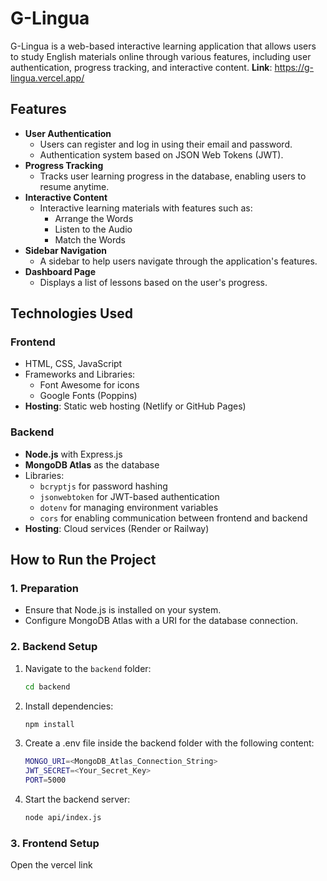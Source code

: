 # G-Lingua

G-Lingua is a web-based interactive learning application that allows users to study English materials online through various features, including user authentication, progress tracking, and interactive content. **Link**: https://g-lingua.vercel.app/

## Features

- **User Authentication**
  - Users can register and log in using their email and password.
  - Authentication system based on JSON Web Tokens (JWT).
- **Progress Tracking**
  - Tracks user learning progress in the database, enabling users to resume anytime.
- **Interactive Content**
  - Interactive learning materials with features such as:
    - Arrange the Words
    - Listen to the Audio
    - Match the Words
- **Sidebar Navigation**
  - A sidebar to help users navigate through the application's features.
- **Dashboard Page**
  - Displays a list of lessons based on the user's progress.

## Technologies Used

### Frontend
- HTML, CSS, JavaScript
- Frameworks and Libraries:
  - Font Awesome for icons
  - Google Fonts (Poppins)
- **Hosting**: Static web hosting (Netlify or GitHub Pages)

### Backend
- **Node.js** with Express.js
- **MongoDB Atlas** as the database
- Libraries:
  - `bcryptjs` for password hashing
  - `jsonwebtoken` for JWT-based authentication
  - `dotenv` for managing environment variables
  - `cors` for enabling communication between frontend and backend
- **Hosting**: Cloud services (Render or Railway)


## How to Run the Project

### 1. **Preparation**
- Ensure that Node.js is installed on your system.
- Configure MongoDB Atlas with a URI for the database connection.

### 2. **Backend Setup**
1. Navigate to the `backend` folder:
   ```bash
   cd backend
2. Install dependencies:
   ```bash
   npm install
3. Create a .env file inside the backend folder with the following content:
   ```bash
   MONGO_URI=<MongoDB_Atlas_Connection_String>
   JWT_SECRET=<Your_Secret_Key>
   PORT=5000
4. Start the backend server:
   ```bash
   node api/index.js

### 3. **Frontend Setup**
Open the vercel link
